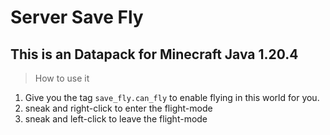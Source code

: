 <h1>Server Save Fly</h1>
<h2>This is an Datapack for Minecraft Java 1.20.4</h2>

> How to use it
1. Give you the tag `save_fly.can_fly` to enable flying in this world for you.
2. sneak and right-click to enter the flight-mode
3. sneak and left-click to leave the flight-mode
